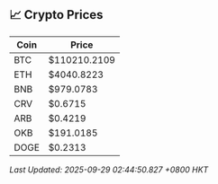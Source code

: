 ## 📈 Crypto Prices

| Coin | Price |
| ---- | ----- |
| BTC | $110210.2109 |
| ETH | $4040.8223 |
| BNB | $979.0783 |
| CRV | $0.6715 |
| ARB | $0.4219 |
| OKB | $191.0185 |
| DOGE | $0.2313 |

_Last Updated: 2025-09-29 02:44:50.827 +0800 HKT_